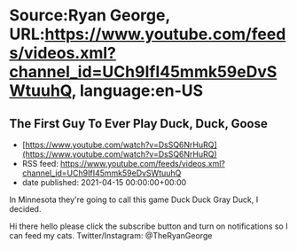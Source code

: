 # Source:Ryan George, URL:https://www.youtube.com/feeds/videos.xml?channel_id=UCh9IfI45mmk59eDvSWtuuhQ, language:en-US

## The First Guy To Ever Play Duck, Duck, Goose
 - [https://www.youtube.com/watch?v=DsSQ6NrHuRQ](https://www.youtube.com/watch?v=DsSQ6NrHuRQ)
 - RSS feed: https://www.youtube.com/feeds/videos.xml?channel_id=UCh9IfI45mmk59eDvSWtuuhQ
 - date published: 2021-04-15 00:00:00+00:00

In Minnesota they're going to call this game Duck Duck Gray Duck, I decided.

Hi there hello please click the subscribe button and turn on notifications so I can feed my cats.
Twitter/Instagram: @TheRyanGeorge

